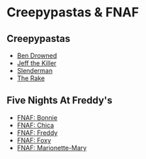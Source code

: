 # Creepypastas & FNAF

## Creepypastas
- [Ben Drowned]()
- [Jeff the Killer]()
- [Slenderman]()
- [The Rake]()

## Five Nights At Freddy's
- [FNAF: Bonnie]()
- [FNAF: Chica]()
- [FNAF: Freddy]()
- [FNAF: Foxy]()
- [FNAF: Marionette-Mary]()